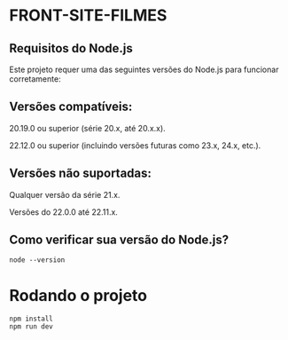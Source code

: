 # FRONT-SITE-FILMES

## Requisitos do Node.js

Este projeto requer uma das seguintes versões do Node.js para funcionar corretamente:

## Versões compatíveis:

20.19.0 ou superior (série 20.x, até 20.x.x).

22.12.0 ou superior (incluindo versões futuras como 23.x, 24.x, etc.).

## Versões não suportadas:
Qualquer versão da série 21.x.

Versões do 22.0.0 até 22.11.x.

## Como verificar sua versão do Node.js?

```
node --version
```

# Rodando o projeto

```
npm install
npm run dev
```